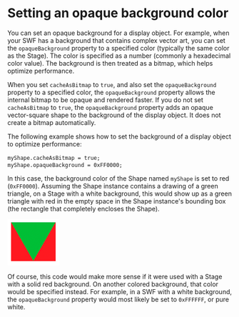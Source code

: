 # Setting an opaque background color

You can set an opaque background for a display object. For example, when your
SWF has a background that contains complex vector art, you can set the
`opaqueBackground` property to a specified color (typically the same color as
the Stage). The color is specified as a number (commonly a hexadecimal color
value). The background is then treated as a bitmap, which helps optimize
performance.

When you set `cacheAsBitmap` to `true`, and also set the `opaqueBackground`
property to a specified color, the `opaqueBackground` property allows the
internal bitmap to be opaque and rendered faster. If you do not set
`cacheAsBitmap` to `true`, the `opaqueBackground` property adds an opaque
vector-square shape to the background of the display object. It does not create
a bitmap automatically.

The following example shows how to set the background of a display object to
optimize performance:

    myShape.cacheAsBitmap = true;
    myShape.opaqueBackground = 0xFF0000;

In this case, the background color of the Shape named `myShape` is set to red
(`0xFF0000`). Assuming the Shape instance contains a drawing of a green
triangle, on a Stage with a white background, this would show up as a green
triangle with red in the empty space in the Shape instance's bounding box (the
rectangle that completely encloses the Shape).

![<Effect of setting opaqueBackground color>](../../img/dp_opaqueBackground_example.png)

Of course, this code would make more sense if it were used with a Stage with a
solid red background. On another colored background, that color would be
specified instead. For example, in a SWF with a white background, the
`opaqueBackground` property would most likely be set to `0xFFFFFF`, or pure
white.
